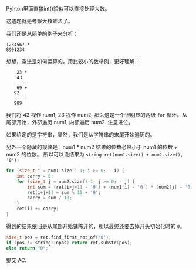 Pyhton里面直接int()貌似可以直接处理大数。

这道题就是考察大数乘法了。

我们还是从简单的例子来分析：

    1234567 *
    8901234

想想，乘法是如何运算的，用比较小的数举例，更好理解：

        23 *
        43
        ----
        69 +
       92
       -----
       989

我们将 43 视作 num1, 23 视作 num2, 那么这是一个很明显的两级 `for` 循环。从尾部开始，外部遍历 num1, 内部遍历 num2. 注意进位。

如果给定的是字符串，显然，我们是从字符串的末尾开始遍历的。

另外一个隐藏的规律是：num1 * num2 结果的位数必然小于 num1 的位数 + num2 的位数。
所以可以设结果为 `string ret(num1.size() + num2.size(), '0');`

```cpp
for (size_t i = num1.size()-1; i >= 0; --i) {
    int carry = 0;
    for (size_t j = num2.size()-1; j >= 0; --j) {
        int sum = (ret[i+j+1] - '0') + (num1[i] - '0') * (num2[j] - '0') + carry;
        ret[i+j+1] = sum % 10 + '0';
        carry = sum / 10;
    }
    ret[i] += carry;
}
```

得到的结果依旧是从尾部开始铺陈开的，所以最终还要去掉开头初始化时的 `0`。

```cpp
size_t pos = ret.find_first_not_of('0');
if (pos != string::npos) return ret.substr(pos);
else return "0";
```

提交 AC.

